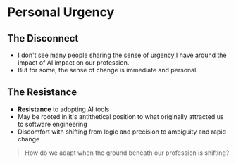 # Personal Urgency

## The Disconnect

- I don't see many people sharing the sense of urgency I have around the impact of AI impact on our profession.
- But for some, the sense of change is immediate and personal.

## The Resistance

- **Resistance** to adopting AI tools
- May be rooted in it's antithetical position to what originally attracted us to software engineering
- Discomfort with shifting from logic and precision to ambiguity and rapid change

> How do we adapt when the ground beneath our profession is shifting?
